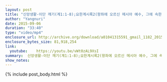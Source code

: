 ```yaml
---
layout: post
title: "신앙생활-이단 깨기(계1:1-8);요한계시록2(왕좌에 오르신 메시아 예수, 그에 속한 교회 이야기)"
author: "Yangnuri"
date: 2015-09-06
duration: "33:40"
type: "video/mp4"
enclosure_url: http://archive.org/download/a01041315591_gmail_1182_201509/%EC%8B%A0%EC%95%99%EC%83%9D%ED%99%9C-%EC%9D%B4%EB%8B%A8%20%EA%B9%A8%EA%B8%B0(%EA%B3%841;1-8);%EC%9A%94%ED%95%9C%EA%B3%84%EC%8B%9C%EB%A1%9D2.mp4
enclosure_bytes_size: 81,918,254        
link:
  youtube:    https://youtu.be/vWt0zAL9XsI
summary:  신앙생활-이단 깨기(계1:1-8);요한계시록2(왕좌에 오르신 메시아 예수, 그에 속한 교회 이야기).mp3
show_notes:
---
```

{% include post_body.html %}
